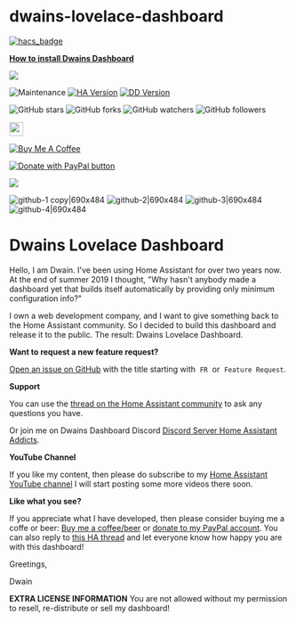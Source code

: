 # dwains-lovelace-dashboard

[![hacs_badge](https://img.shields.io/badge/HACS-Default-orange.svg)](https://github.com/custom-components/hacs)

[**How to install Dwains Dashboard**](https://dwainscheeren.github.io/dwains-lovelace-dashboard)

<a href="https://discord.gg/7yt64uX">
    <img src="https://img.shields.io/discord/688401603811999885" />
</a>

![Maintenance](https://img.shields.io/maintenance/yes/2022.svg?style=plasticr)
[![HA Version](https://img.shields.io/badge/Latest%20Compatible%20Home%20Assistant-2021.12%20-darkblue)](https://github.com/home-assistant/home-assistant/releases/latest)
[![DD Version](https://img.shields.io/badge/Current%20Dwains%20Dashboard-2.0.7%20-blue)](https://github.com/dwainscheeren/dwains-lovelace-dashboard/releases)


![GitHub stars](https://img.shields.io/github/stars/dwainscheeren/dwains-lovelace-dashboard?style=social)
![GitHub forks](https://img.shields.io/github/forks/dwainscheeren/dwains-lovelace-dashboard?style=social)
![GitHub watchers](https://img.shields.io/github/watchers/dwainscheeren/dwains-lovelace-dashboard?style=social)
![GitHub followers](https://img.shields.io/github/followers/dwainscheeren?style=social)

<a href="https://www.youtube.com/channel/UCb2GBaLC4d0rVn9pZbYbQ9A"><img src="https://img.shields.io/badge/-YouTube-red?&style=for-the-badge&logo=youtube&logoColor=white" height=25></a>

<a href="https://www.buymeacoffee.com/FAkYvrx" target="_blank"><img src="https://www.buymeacoffee.com/assets/img/custom_images/white_img.png" alt="Buy Me A Coffee" style="height: auto !important;width: auto !important;" ></a>

<a href="https://www.paypal.me/dwainscheeren"><img src="https://www.paypalobjects.com/en_US/NL/i/btn/btn_donateCC_LG.gif" title="PayPal - The safer, easier way to pay online!" alt="Donate with PayPal button"></a>

<a href="https://dwainscheeren.github.io/dwains-lovelace-dashboard/" target="_blank">![](upload://mSfRdr76u0Bfa2c6VCmGiuxQXm5.jpeg)</a>

![github-1 copy|690x484](upload://sIABrZqLxcgjguy6854OEJoXo3h.jpeg)
![github-2|690x484](upload://8QBg5LVMeJUhrLWtanY6qmo6vfF.jpeg)
![github-3|690x484](upload://n7yKnRVVVJJ32KSSFdTaz8tXalk.jpeg)
![github-4|690x484](upload://rleZqNjunnzjvW1f1o7f4q2DXeo.jpeg)


# Dwains Lovelace Dashboard

Hello, I am Dwain. I've been using Home Assistant for over two years now. At the end of summer 2019 I thought, "Why hasn't anybody made a dashboard yet that builds itself automatically by providing only minimum configuration info?" 

I own a web development company, and I want to give something back to the Home Assistant community. So I decided to build this dashboard and release it to the public. The result: Dwains Lovelace Dashboard.

**Want to request a new feature request?**

[Open an issue on GitHub](https://github.com/dwainscheeren/dwains-lovelace-dashboard/issues/new) with the title starting with  `FR`  or  `Feature Request`.


**Support**

You can use the [thread on the Home Assistant community](https://community.home-assistant.io/t/dwains-theme-an-auto-generating-lovelace-ui-theme/168593) to ask any questions you have. 

Or join me on Dwains Dashboard Discord [Discord Server Home Assistant Addicts](https://discord.gg/7yt64uX).

**YouTube Channel**

If you like my content, then please do subscribe to my [Home Assistant YouTube channel](https://www.youtube.com/channel/UCb2GBaLC4d0rVn9pZbYbQ9A) I will start posting some more videos there soon.

**Like what you see?**

If you appreciate what I have developed, then please consider buying me a coffe or beer: [Buy me a coffee/beer](https://www.buymeacoffee.com/FAkYvrx) or [donate to my PayPal account](https://www.paypal.me/dwainscheeren).
You can also reply to [this HA thread](https://community.home-assistant.io/t/dwains-theme-an-auto-generating-lovelace-ui-theme/168593) and let everyone know how happy you are with this dashboard!

Greetings,

Dwain

**EXTRA LICENSE INFORMATION**
You are not allowed without my permission to resell, re-distribute or sell my dashboard!
